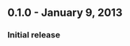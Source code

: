 ## 0.1.0 - January 9, 2013

### Initial release

<!--- The following link definition list is generated by PimpMyChangelog --->
[@rymai]: https://github.com/rymai
